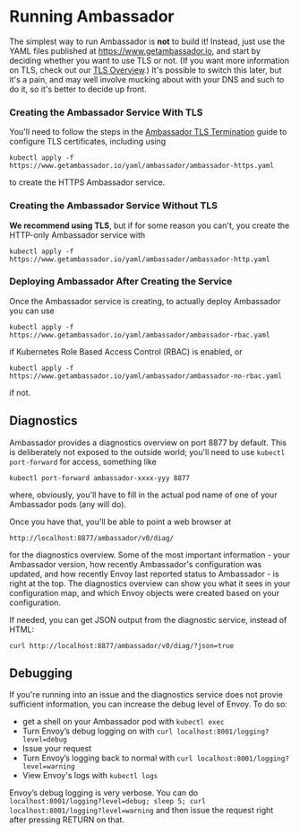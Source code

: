 # Running Ambassador

The simplest way to run Ambassador is **not** to build it! Instead, just use the YAML files published at https://www.getambassador.io, and start by deciding whether you want to use TLS or not. (If you want more information on TLS, check out our [TLS Overview](../how-to/tls-termination.md).) It's possible to switch this later, but it's a pain, and may well involve mucking about with your DNS and such to do it, so it's better to decide up front.

### Creating the Ambassador Service With TLS

You'll need to follow the steps in the [Ambassador TLS Termination](/how-to/tls-termination.md) guide to configure TLS certificates, including using

```shell
kubectl apply -f https://www.getambassador.io/yaml/ambassador/ambassador-https.yaml
```

to create the HTTPS Ambassador service.

### Creating the Ambassador Service Without TLS

**We recommend using TLS**, but if for some reason you can't, you create the HTTP-only Ambassador service with

```shell
kubectl apply -f https://www.getambassador.io/yaml/ambassador/ambassador-http.yaml
```

### Deploying Ambassador After Creating the Service

Once the Ambassador service is creating, to actually deploy Ambassador you can use

```shell
kubectl apply -f https://www.getambassador.io/yaml/ambassador/ambassador-rbac.yaml
```

if Kubernetes Role Based Access Control (RBAC) is enabled, or

```shell
kubectl apply -f https://www.getambassador.io/yaml/ambassador/ambassador-no-rbac.yaml
```

if not.

## Diagnostics

Ambassador provides a diagnostics overview on port 8877 by default. This is deliberately not exposed to the outside world; you'll need to use `kubectl port-forward` for access, something like

```shell
kubectl port-forward ambassador-xxxx-yyy 8877
```

where, obviously, you'll have to fill in the actual pod name of one of your Ambassador pods (any will do).

Once you have that, you'll be able to point a web browser at

`http://localhost:8877/ambassador/v0/diag/`

for the diagnostics overview. Some of the most important information - your Ambassador version, how recently Ambassador's configuration was updated, and how recently Envoy last reported status to Ambassador - is right at the top. The diagnostics overview can show you what it sees in your configuration map, and which Envoy objects were created based on your configuration.

If needed, you can get JSON output from the diagnostic service, instead of HTML:

`curl http://localhost:8877/ambassador/v0/diag/?json=true`

## Debugging

If you're running into an issue and the diagnostics service does not provie sufficient information, you can increase the debug level of Envoy. To do so:

* get a shell on your Ambassador pod with `kubectl exec`
* Turn Envoy’s debug logging on with `curl localhost:8001/logging?level=debug`
* Issue your request
* Turn Envoy’s logging back to normal with `curl localhost:8001/logging?level=warning`
* View Envoy's logs with `kubectl logs`

Envoy’s debug logging is very verbose. You can do `localhost:8001/logging?level=debug; sleep 5; curl localhost:8001/logging?level=warning` and then issue the request right after pressing RETURN on that.
